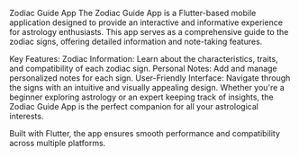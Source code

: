 Zodiac Guide App
The Zodiac Guide App is a Flutter-based mobile application designed to provide an interactive and informative experience for astrology enthusiasts. This app serves as a comprehensive guide to the zodiac signs, offering detailed information and note-taking features.

Key Features:
Zodiac Information: Learn about the characteristics, traits, and compatibility of each zodiac sign.
Personal Notes: Add and manage personalized notes for each sign.
User-Friendly Interface: Navigate through the signs with an intuitive and visually appealing design.
Whether you're a beginner exploring astrology or an expert keeping track of insights, the Zodiac Guide App is the perfect companion for all your astrological interests.

Built with Flutter, the app ensures smooth performance and compatibility across multiple platforms.
